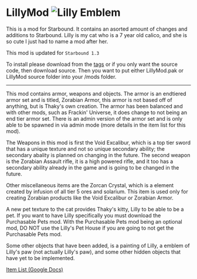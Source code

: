 # LillyMod ![Lilly Emblem](https://gitlab.com/thakyZ/LillyMod/raw/media/LillyModLogo-small.png)
This is a mod for Starbound. It contains an asorted amount of changes and additions to Starbound.
Lilly is my cat who is a 7 year old calico, and she is so cute I just had to name a mod after her.

This mod is updated for ```Starbound 1.3```

To install please download from the [tags](https://gitlab.com/thakyZ/LillyMod/tags) or if you only want the source code, then download source. Then you want to put either LillyMod.pak or LillyMod source folder into your /mods folder.

---

This mod contains armor, weapons and objects. The armor is an endtiered armor set and is titled, Zorabian Armor, this armor is not based off of anything, but is Thaky's own creation. The armor has been balanced and with other mods, such as Frackin' Universe, it does change to not being an end tier armor set. There is an admin version of the armor set and is only able to be spawned in via admin mode (more details in the item list for this mod).

The Weapons in this mod is first the Void Excalibur, which is a top tier sword that has a unique texture and not so unique secondary ability; the secondary abality is planned on changing in the future. The second weapon is the Zorabian Assault rifle, it is a high powered rifle, and it too has a secondary ability already in the game and is going to be changed in the future.

Other miscellaneous items are the Zorcan Crystal, which is a element created by infusion of all tier 5 ores and solarium. This item is used only for creating Zorabian products like the Void Excalibur or Zorabian Armor.

A new pet texture to the cat provides Thaky's kitty, Lilly to be able to be a pet. If you want to have Lilly specifically you must download the Purchasable Pets mod. With the Purchasable Pets mod being an optional mod, DO NOT use the Lilly's Pet House if you are going to not get the Purchasable Pets mod.

Some other objects that have been added, is a painting of Lilly, a emblem of Lilly's paw (not actually Lilly's paw), and some other hidden objects that have yet to be implemented.

[Item List (Google Docs)](https://docs.google.com/spreadsheets/d/1XPc-wdrMhM54kPMb8G82sJ04OIB_9vLlaCT5l-V9JF8/edit?usp=sharing)